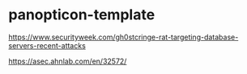 # panopticon-template

https://www.securityweek.com/gh0stcringe-rat-targeting-database-servers-recent-attacks

https://asec.ahnlab.com/en/32572/
